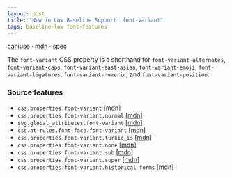 ```yaml
---
layout: post
title: "New in Low Baseline Support: font-variant"
tags: baseline-low font-features
---
```


[caniuse](https://caniuse.com/?search=font-variant) · [mdn](https://developer.mozilla.org/en-US/search?q=font-variant) · [spec](https://drafts.csswg.org/css-fonts-4/#font-variant-prop)

The `font-variant` CSS property is a shorthand for `font-variant-alternates`, `font-variant-caps`, `font-variant-east-asian`, `font-variant-emoji`, `font-variant-ligatures`, `font-variant-numeric`, and `font-variant-position`.

### Source features

- ``css.properties.font-variant`` [[mdn]](https://developer.mozilla.org/en-US/search?q=css.properties.font-variant)
- ``css.properties.font-variant.normal`` [[mdn]](https://developer.mozilla.org/en-US/search?q=css.properties.font-variant.normal)
- ``svg.global_attributes.font-variant`` [[mdn]](https://developer.mozilla.org/en-US/search?q=svg.global_attributes.font-variant)
- ``css.at-rules.font-face.font-variant`` [[mdn]](https://developer.mozilla.org/en-US/search?q=css.at-rules.font-face.font-variant)
- ``css.properties.font-variant.turkic_is`` [[mdn]](https://developer.mozilla.org/en-US/search?q=css.properties.font-variant.turkic_is)
- ``css.properties.font-variant.none`` [[mdn]](https://developer.mozilla.org/en-US/search?q=css.properties.font-variant.none)
- ``css.properties.font-variant.sub`` [[mdn]](https://developer.mozilla.org/en-US/search?q=css.properties.font-variant.sub)
- ``css.properties.font-variant.super`` [[mdn]](https://developer.mozilla.org/en-US/search?q=css.properties.font-variant.super)
- ``css.properties.font-variant.historical-forms`` [[mdn]](https://developer.mozilla.org/en-US/search?q=css.properties.font-variant.historical-forms)
